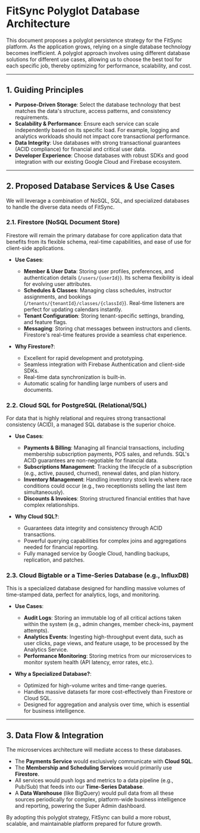 # FitSync Polyglot Database Architecture

This document proposes a polyglot persistence strategy for the FitSync platform. As the application grows, relying on a single database technology becomes inefficient. A polyglot approach involves using different database solutions for different use cases, allowing us to choose the best tool for each specific job, thereby optimizing for performance, scalability, and cost.

---

## 1. Guiding Principles

-   **Purpose-Driven Storage**: Select the database technology that best matches the data's structure, access patterns, and consistency requirements.
-   **Scalability & Performance**: Ensure each service can scale independently based on its specific load. For example, logging and analytics workloads should not impact core transactional performance.
-   **Data Integrity**: Use databases with strong transactional guarantees (ACID compliance) for financial and critical user data.
-   **Developer Experience**: Choose databases with robust SDKs and good integration with our existing Google Cloud and Firebase ecosystem.

---

## 2. Proposed Database Services & Use Cases

We will leverage a combination of NoSQL, SQL, and specialized databases to handle the diverse data needs of FitSync.

### 2.1. Firestore (NoSQL Document Store)

Firestore will remain the primary database for core application data that benefits from its flexible schema, real-time capabilities, and ease of use for client-side applications.

-   **Use Cases**:
    -   **Member & User Data**: Storing user profiles, preferences, and authentication details (`/users/{userId}`). Its schema flexibility is ideal for evolving user attributes.
    -   **Schedules & Classes**: Managing class schedules, instructor assignments, and bookings (`/tenants/{tenantId}/classes/{classId}`). Real-time listeners are perfect for updating calendars instantly.
    -   **Tenant Configuration**: Storing tenant-specific settings, branding, and feature flags.
    -   **Messaging**: Storing chat messages between instructors and clients. Firestore's real-time features provide a seamless chat experience.

-   **Why Firestore?**:
    -   Excellent for rapid development and prototyping.
    -   Seamless integration with Firebase Authentication and client-side SDKs.
    -   Real-time data synchronization is built-in.
    -   Automatic scaling for handling large numbers of users and documents.

### 2.2. Cloud SQL for PostgreSQL (Relational/SQL)

For data that is highly relational and requires strong transactional consistency (ACID), a managed SQL database is the superior choice.

-   **Use Cases**:
    -   **Payments & Billing**: Managing all financial transactions, including membership subscription payments, POS sales, and refunds. SQL's ACID guarantees are non-negotiable for financial data.
    -   **Subscriptions Management**: Tracking the lifecycle of a subscription (e.g., active, paused, churned), renewal dates, and plan history.
    -   **Inventory Management**: Handling inventory stock levels where race conditions could occur (e.g., two receptionists selling the last item simultaneously).
    -   **Discounts & Invoices**: Storing structured financial entities that have complex relationships.

-   **Why Cloud SQL?**:
    -   Guarantees data integrity and consistency through ACID transactions.
    -   Powerful querying capabilities for complex joins and aggregations needed for financial reporting.
    -   Fully managed service by Google Cloud, handling backups, replication, and patches.

### 2.3. Cloud Bigtable or a Time-Series Database (e.g., InfluxDB)

This is a specialized database designed for handling massive volumes of time-stamped data, perfect for analytics, logs, and monitoring.

-   **Use Cases**:
    -   **Audit Logs**: Storing an immutable log of all critical actions taken within the system (e.g., admin changes, member check-ins, payment attempts).
    -   **Analytics Events**: Ingesting high-throughput event data, such as user clicks, page views, and feature usage, to be processed by the Analytics Service.
    -   **Performance Monitoring**: Storing metrics from our microservices to monitor system health (API latency, error rates, etc.).

-   **Why a Specialized Database?**:
    -   Optimized for high-volume writes and time-range queries.
    -   Handles massive datasets far more cost-effectively than Firestore or Cloud SQL.
    -   Designed for aggregation and analysis over time, which is essential for business intelligence.

---

## 3. Data Flow & Integration

The microservices architecture will mediate access to these databases.

-   The **Payments Service** would exclusively communicate with **Cloud SQL**.
-   The **Membership and Scheduling Services** would primarily use **Firestore**.
-   All services would push logs and metrics to a data pipeline (e.g., Pub/Sub) that feeds into our **Time-Series Database**.
-   A **Data Warehouse** (like BigQuery) would pull data from all these sources periodically for complex, platform-wide business intelligence and reporting, powering the Super Admin dashboard.

By adopting this polyglot strategy, FitSync can build a more robust, scalable, and maintainable platform prepared for future growth.